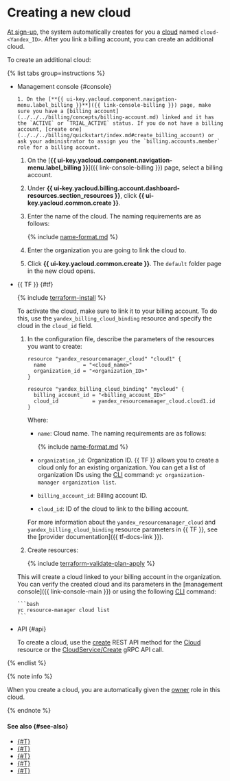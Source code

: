 # Creating a new cloud


[At sign-up](../../../billing/quickstart/index.md#create_billing_account), the system automatically creates for you a [cloud](../../concepts/resources-hierarchy.md#cloud) named `cloud-<Yandex_ID>`. After you link a billing account, you can create an additional cloud.

To create an additional cloud:



{% list tabs group=instructions %}

- Management console {#console}

      1. On the [**{{ ui-key.yacloud.component.navigation-menu.label_billing }}**]({{ link-console-billing }}) page, make sure you have a [billing account](../../../billing/concepts/billing-account.md) linked and it has the `ACTIVE` or `TRIAL_ACTIVE` status. If you do not have a billing account, [create one](../../../billing/quickstart/index.md#create_billing_account) or ask your administrator to assign you the `billing.accounts.member` role for a billing account.
   1. On the [**{{ ui-key.yacloud.component.navigation-menu.label_billing }}**]({{ link-console-billing }}) page, select a billing account.
   1. Under **{{ ui-key.yacloud.billing.account.dashboard-resources.section_resources }}**, click **{{ ui-key.yacloud.common.create }}**.
   1. Enter the name of the cloud. The naming requirements are as follows:

      {% include [name-format.md](../../../_includes/name-format.md) %}

   1. Enter the organization you are going to link the cloud to.
   1. Click **{{ ui-key.yacloud.common.create }}**. The `default` folder page in the new cloud opens.

- {{ TF }} {#tf}

   {% include [terraform-install](../../../_includes/terraform-install.md) %}

   To activate the cloud, make sure to link it to your billing account. To do this, use the `yandex_billing_cloud_binding` resource and specify the cloud in the `cloud_id` field.

   1. In the configuration file, describe the parameters of the resources you want to create:

      ```hcl
      resource "yandex_resourcemanager_cloud" "cloud1" {
        name            = "<cloud_name>"
        organization_id = "<organization_ID>"
      }

      resource "yandex_billing_cloud_binding" "mycloud" {
        billing_account_id = "<billing_account_ID>"
        cloud_id           = yandex_resourcemanager_cloud.cloud1.id
      }
      ```

      Where:

      * `name`: Cloud name. The naming requirements are as follows:

         {% include [name-format.md](../../../_includes/name-format.md) %}

      * `organization_id`: Organization ID. {{ TF }} allows you to create a cloud only for an existing organization. You can get a list of organization IDs using the [CLI](../../../cli/quickstart.md) command: `yc organization-manager organization list`.
      * `billing_account_id`: Billing account ID.
      * `cloud_id`: ID of the cloud to link to the billing account.

      For more information about the `yandex_resourcemanager_cloud` and `yandex_billing_cloud_binding` resource parameters in {{ TF }}, see the [provider documentation]({{ tf-docs-link }}).

   1. Create resources:

      {% include [terraform-validate-plan-apply](../../../_tutorials/terraform-validate-plan-apply.md) %}

   This will create a cloud linked to your billing account in the organization. You can verify the created cloud and its parameters in the [management console]({{ link-console-main }}) or using the following [CLI](../../../cli/quickstart.md) command:

      ```bash
      yc resource-manager cloud list
      ```

- API {#api}

   To create a cloud, use the [create](../../api-ref/Cloud/create.md) REST API method for the [Cloud](../../api-ref/Cloud/index.md) resource or the [CloudService/Create](../../api-ref/grpc/cloud_service.md#Create) gRPC API call.

{% endlist %}

{% note info %}

When you create a cloud, you are automatically given the [owner](../../concepts/resources-hierarchy.md#owner) role in this cloud.

{% endnote %}

#### See also {#see-also}

* [{#T}](update.md)
* [{#T}](set-access-bindings.md)
* [{#T}](switch-cloud.md)
* [{#T}](../folder/create.md)
* [{#T}](../../../billing/concepts/billing-account.md)
